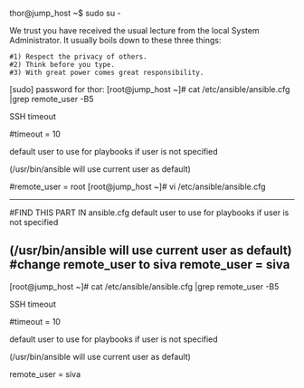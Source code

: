 thor@jump_host ~$ sudo su -

We trust you have received the usual lecture from the local System
Administrator. It usually boils down to these three things:

```
#1) Respect the privacy of others.
#2) Think before you type.
#3) With great power comes great responsibility.

```

[sudo] password for thor:
[root@jump_host ~]# cat /etc/ansible/ansible.cfg |grep remote_user -B5

SSH timeout

#timeout = 10

default user to use for playbooks if user is not specified

(/usr/bin/ansible will use current user as default)

#remote_user = root
[root@jump_host ~]# vi /etc/ansible/ansible.cfg

---
#FIND THIS PART IN ansible.cfg
default user to use for playbooks if user is not specified

(/usr/bin/ansible will use current user as default)
#change remote_user to siva
remote_user = siva   
-----

[root@jump_host ~]# cat /etc/ansible/ansible.cfg |grep remote_user -B5

SSH timeout

#timeout = 10

default user to use for playbooks if user is not specified

(/usr/bin/ansible will use current user as default)

remote_user = siva
